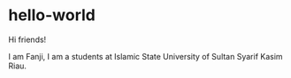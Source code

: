 # hello-world

Hi friends!

I am Fanji, I am a students at Islamic State University of Sultan Syarif Kasim Riau.
